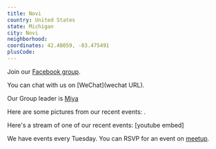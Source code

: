 ```yaml
---
title: Novi
country: United States
state: Michigan
city: Novi
neighborhood: 
coordinates: 42.48059, -83.475491
plusCode:
---
```

Join our [Facebook group](https://www.facebook.com/groups/Free.Code.Camp.NOVI.MI).

You can chat with us on [WeChat](wechat URL).

Our Group leader is [Miya](freecodecamp.org/miya)

Here are some pictures from our recent events:
![]().

Here's a stream of one of our recent events:
[youtube embed]

We have events every Tuesday. You can RSVP for an event on [meetup](meetupurl).
